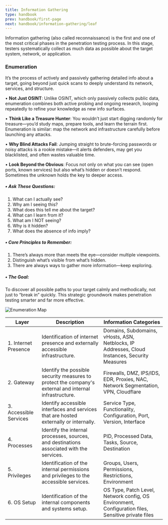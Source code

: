 ```yaml
---
title: Information Gathering
type: handbook
prev: handbook/first-page
next: handbook/information-gathering/leaf
---
```


Information gathering (also called reconnaissance) is the first and one of the most critical phases in the penetration testing process. 
In this stage, testers systematically collect as much data as possible about the target system, network, or application.

### Enumeration

It’s the process of actively and passively gathering detailed info about a target, going beyond just quick scans to deeply understand its network, services, and structure.

• **Not Just OSINT**: 
Unlike OSINT, which only passively collects public data, enumeration combines both active probing and ongoing research, looping repeatedly to refine your knowledge as new info 
surfaces.

• **Think Like a Treasure Hunter**:
You wouldn’t just start digging randomly for treasure—you’d study maps, prepare tools, and learn the terrain first. Enumeration is similar: map the network and infrastructure carefully 
before launching any attacks.

• **Why Blind Attacks Fail**:
Jumping straight to brute-forcing passwords or noisy attacks is a rookie mistake—it alerts defenders, may get you blacklisted, and often wastes valuable time.

• **Look Beyond the Obvious**:
Focus not only on what you can see (open ports, known services) but also what’s hidden or doesn’t respond. Sometimes the unknown holds the key to deeper access.

##### • Ask These Questions:

1. What can I actually see?
2. Why am I seeing this?
3. What does this tell me about the target?
4. What can I learn from it?
5. What am I NOT seeing?
6. Why is it hidden?
7. What does the absence of info imply?

##### • Core Principles to Remember:

1. There’s always more than meets the eye—consider multiple viewpoints.
2. Distinguish what’s visible from what’s hidden.
3. There are always ways to gather more information—keep exploring.

##### • The Goal:
To discover all possible paths to your target calmly and methodically, not just to “break in” quickly. This strategic groundwork makes penetration testing smarter and far more effective.

![Enumeration Map](//static/information-gathering/enumeration-map.png)


| Layer              | Description                                                                                     | Information Categories                                                                                          |
|--------------------|-------------------------------------------------------------------------------------------------|------------------------------------------------------------------------------------------------------------------|
| 1. Internet Presence | Identification of internet presence and externally accessible infrastructure.                  | Domains, Subdomains, vHosts, ASN, Netblocks, IP Addresses, Cloud Instances, Security Measures                  |
| 2. Gateway           | Identify the possible security measures to protect the company's external and internal infrastructure. | Firewalls, DMZ, IPS/IDS, EDR, Proxies, NAC, Network Segmentation, VPN, Cloudflare                              |
| 3. Accessible Services | Identify accessible interfaces and services that are hosted externally or internally.          | Service Type, Functionality, Configuration, Port, Version, Interface                                            |
| 4. Processes         | Identify the internal processes, sources, and destinations associated with the services.       | PID, Processed Data, Tasks, Source, Destination                                                                 |
| 5. Privileges        | Identification of the internal permissions and privileges to the accessible services.          | Groups, Users, Permissions, Restrictions, Environment                                                           |
| 6. OS Setup          | Identification of the internal components and systems setup.                                   | OS Type, Patch Level, Network config, OS Environment, Configuration files, Sensitive private files             |
